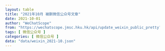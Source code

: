 ```yaml
---
layout: table
title: "2021年10月 被删微信公众号文章"
date: 2021-10-01
author: "WeChatScope"
from: "https://wechatscope.jmsc.hku.hk/api/update_weixin_public_pretty?days="
tags: [ 微信公众号 ]
categories: [ 微信公众号 ]
data: "data/weixin_2021-10.json"
---
```

